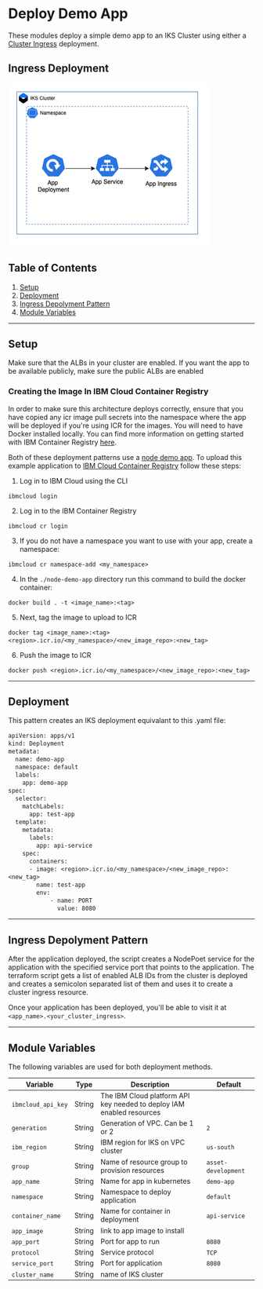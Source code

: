 # Deploy Demo App

These modules deploy a simple demo app to an IKS Cluster using either a [Cluster Ingress](./ingress) deployment.

## Ingress Deployment

![ingress deployment](./.docs/ingress.png)

## Table of Contents

1. [Setup](##setup)
2. [Deployment](##deployment)
3. [Ingress Depolyment Pattern](##Ingress-Depolyment-Pattern)
4. [Module Variables](##Module-Variables)

---

## Setup

Make sure that the ALBs in your cluster are enabled. If you want the app to be available publicly, make sure the public ALBs are enabled

### Creating the Image In IBM Cloud Container Registry

In order to make sure this architecture deploys correctly, ensure that you have copied any icr image pull secrets into the namespace where the app will be deployed if you're using ICR for the images. You will need to have Docker installed locally. You can find more information on getting started with IBM Container Registry [here](https://cloud.ibm.com/docs/Registry).

Both of these deployment patterns use a [node demo app](./node-demo-app). To upload this example application to [IBM Cloud Container Registry](https://www.ibm.com/cloud/container-registry) follow these steps:

1. Log in to IBM Cloud using the CLI

```
ibmcloud login
```

2. Log in to the IBM Container Registry

```
ibmcloud cr login
```

3. If you do not have a namespace you want to use with your app, create a namespace:

```
ibmcloud cr namespace-add <my_namespace>
```

4. In the `./node-demo-app` directory run this command to build the docker container:

```
docker build . -t <image_name>:<tag>
```

5. Next, tag the image to upload to ICR

```
docker tag <image_name>:<tag> <region>.icr.io/<my_namespace>/<new_image_repo>:<new_tag>
```

6. Push the image to ICR

```
docker push <region>.icr.io/<my_namespace>/<new_image_repo>:<new_tag>
```

---

## Deployment

This pattern creates an IKS deployment equivalant to this .yaml file:

```
apiVersion: apps/v1
kind: Deployment
metadata:
  name: demo-app
  namespace: default
  labels:
    app: demo-app
spec:
  selector:
    matchLabels:
      app: test-app
  template:
    metadata:
      labels:
        app: api-service
    spec:
      containers:
      - image: <region>.icr.io/<my_namespace>/<new_image_repo>:<new_tag>
        name: test-app
        env:
            - name: PORT
              value: 8080
```

---

## Ingress Depolyment Pattern

After the application deployed, the script creates a NodePoet service for the application with the specified service port that points to the application. The terraform script gets a list of enabled ALB IDs from the cluster is deployed and creates a semicolon separated list of them and uses it to create a cluster ingress resource.

Once your application has been deployed, you'll be able to visit it at `<app_name>.<your_cluster_ingress>`.

---

## Module Variables

The following variables are used for both deployment methods.

Variable           | Type   | Description                                                           | Default
-------------------|--------|-----------------------------------------------------------------------|--------
`ibmcloud_api_key` | String | The IBM Cloud platform API key needed to deploy IAM enabled resources |
`generation`       | String | Generation of VPC. Can be 1 or 2                                      | `2`
`ibm_region`       | String | IBM region for IKS on VPC cluster                                     | `us-south`
`group`            | String | Name of resource group to provision resources                         | `asset-development`
`app_name`         | String | Name for app in kubernetes                                            | `demo-app`
`namespace`        | String | Namespace to deploy application                                       | `default`
`container_name`   | String | Name for container in deployment                                      | `api-service`
`app_image`        | String | link to app image to install                                          | 
`app_port`         | String | Port for app to run                                                   | `8080`
`protocol`         | String | Service protocol                                                      | `TCP`
`service_port`     | String | Port for application                                                  | `8080`
`cluster_name`     | String | name of IKS cluster                                                   |
